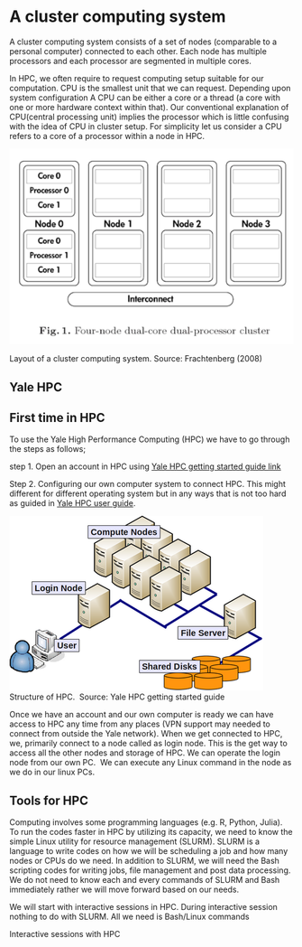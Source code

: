 # A cluster computing system #


A cluster computing system consists of a set of nodes (comparable to a personal computer) connected to each other. Each node has multiple processors and each processor are segmented in multiple cores. 

In HPC, we often require to request computing setup suitable for our computation. CPU is the smallest unit that we can request. Depending upon system configuration A CPU can be either a core or a thread (a core with one or more hardware context within that). Our conventional explanation of CPU(central processing unit) implies the processor which is little confusing with the idea of CPU in cluster setup. For simplicity let us consider a CPU refers to a core of a processor within a node in HPC.

![alt text](https://github.com/yushuf/BiostatComputing/blob/master/Images/nodes.png)

Layout of a cluster computing system. Source: Frachtenberg (2008)

## Yale HPC ##



## First time in HPC ##
To use the Yale High Performance Computing (HPC) we have to go through the steps as follows;

step 1. Open an account in HPC using [Yale HPC getting started guide link](https://research.computing.yale.edu/support/hpc/getting-started) 

Step 2. Configuring our own computer system to connect HPC. This might different for different operating system but in any ways that is not too hard as guided in [Yale HPC user guide](https://research.computing.yale.edu/support/hpc/user-guide). 

![alt text](https://github.com/yushuf/BiostatComputing/blob/master/Images/cluster.png)
Structure of HPC.  Source: Yale HPC getting started guide

Once we have an account and our own computer is ready we can have access to HPC any time from any places (VPN support may needed to connect from outside the Yale network).  When we get connected to HPC, we, primarily connect to a node called as login node. This is the get way to access all the other nodes and storage of HPC. We can operate the login node from our own PC.  We can execute any Linux command in the node as we do in our linux PCs.

## Tools for HPC ##
Computing involves some programming languages (e.g. R, Python, Julia). To run the codes faster in HPC by utilizing its capacity, we need to know the simple Linux utility for resource management (SLURM). SLURM is a language to write codes on how we will be scheduling a job and how many nodes or CPUs do we need. In addition to SLURM,  we will need the Bash scripting codes for writing jobs, file management and post data processing. We do not need to know each and every commands of SLURM and Bash immediately rather we will move forward based on our needs.

We will start with interactive sessions in HPC. During interactive session nothing to do with SLURM. All we need is Bash/Linux commands

Interactive sessions with HPC

